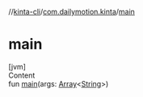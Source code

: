 //[kinta-cli](../../index.md)/[com.dailymotion.kinta](index.md)/[main](main.md)



# main  
[jvm]  
Content  
fun [main](main.md)(args: [Array](https://kotlinlang.org/api/latest/jvm/stdlib/kotlin/-array/index.html)<[String](https://kotlinlang.org/api/latest/jvm/stdlib/kotlin/-string/index.html)>)  



